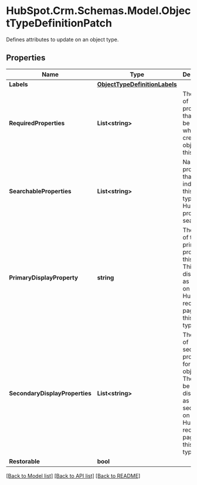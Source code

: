 # HubSpot.Crm.Schemas.Model.ObjectTypeDefinitionPatch
Defines attributes to update on an object type.

## Properties

Name | Type | Description | Notes
------------ | ------------- | ------------- | -------------
**Labels** | [**ObjectTypeDefinitionLabels**](ObjectTypeDefinitionLabels.md) |  | [optional] 
**RequiredProperties** | **List&lt;string&gt;** | The names of properties that should be **required** when creating an object of this type. | [optional] 
**SearchableProperties** | **List&lt;string&gt;** | Names of properties that will be indexed for this object type in by HubSpot&#39;s product search. | [optional] 
**PrimaryDisplayProperty** | **string** | The name of the primary property for this object. This will be displayed as primary on the HubSpot record page for this object type. | [optional] 
**SecondaryDisplayProperties** | **List&lt;string&gt;** | The names of secondary properties for this object. These will be displayed as secondary on the HubSpot record page for this object type. | [optional] 
**Restorable** | **bool** |  | [optional] 

[[Back to Model list]](../README.md#documentation-for-models) [[Back to API list]](../README.md#documentation-for-api-endpoints) [[Back to README]](../README.md)

